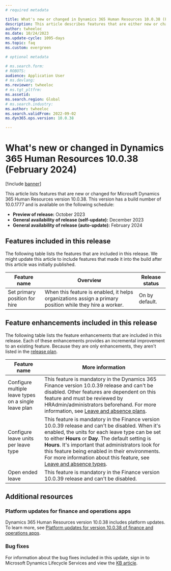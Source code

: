 ```yaml
---
# required metadata

title: What's new or changed in Dynamics 365 Human Resources 10.0.38 (February 2024)
description: This article describes features that are either new or changed in the Microsoft Dynamics 365 Human Resources version 10.0.38 preview release.
author: twheeloc
ms.date: 10/24/2023
ms.update-cycle: 1095-days
ms.topic: faq
ms.custom: evergreen

# optional metadata

# ms.search.form: 
# ROBOTS: 
audience: Application User
# ms.devlang: 
ms.reviewer: twheeloc
# ms.tgt_pltfrm: 
ms.assetid: 
ms.search.region: Global
# ms.search.industry: 
ms.author: twheeloc
ms.search.validFrom: 2022-09-02
ms.dyn365.ops.version: 10.0.38

---
```


# What's new or changed in Dynamics 365 Human Resources 10.0.38 (February 2024)

[!include [banner](../../includes/preview-banner.md)]

This article lists features that are new or changed for Microsoft Dynamics 365 Human Resources version 10.0.38. This version has a build number of 10.0.1777 and is available on the following schedule:

- **Preview of release:** October 2023
- **General availability of release (self-update):** December 2023
- **General availability of release (auto-update):** February 2024

## Features included in this release

The following table lists the features that are included in this release. We might update this article to include features that made it into the build after this article was initially published.

| Feature name | Overview | Release status |
|--------------|----------|----------------|
| Set primary position for hire | When this feature is enabled, it helps organizations assign a primary position while they hire a worker. | On by default. |

## Feature enhancements included in this release

The following table lists the feature enhancements that are included in this release. Each of these enhancements provides an incremental improvement to an existing feature. Because they are only enhancements, they aren't listed in the [release plan](/dynamics365-release-plan/2021wave2/finance-operations/dynamics365-finance).

| Feature name | More information |
|--------------|------------------|
| Configure multiple leave types on a single leave plan | This feature is mandatory in the Dynamics 365 Finance version 10.0.39 release and can't be disabled. Other features are dependent on this feature and must be reviewed by HRAdmin/administrators beforehand. For more information, see [Leave and absence plans](../hr-leave-and-absence-plans.md). |
| Configure leave units per leave type | This feature is mandatory in the Finance version 10.0.39 release and can't be disabled. When it's enabled, the units for each leave type can be set to either **Hours** or **Day**. The default setting is **Hours**. It's important that administrators look for this feature being enabled in their environments. For more information about this feature, see [Leave and absence types](../hr-leave-and-absence-types.md#configure-leave-units-hoursdays-per-leave-type). |
| Open ended leave | This feature is mandatory in the Finance version 10.0.39 release and can't be disabled. |

## Additional resources

### Platform updates for finance and operations apps

Dynamics 365 Human Resources version 10.0.38 includes platform updates. To learn more, see [Platform updates for version 10.0.38 of finance and operations apps](../../fin-ops-core/fin-ops/get-started/whats-new-platform-updates-10-0-38.md).

### Bug fixes

For information about the bug fixes included in this update, sign in to Microsoft Dynamics Lifecycle Services and view the [KB article](https://fix.lcs.dynamics.com/Issue/Details?bugId=857683).
